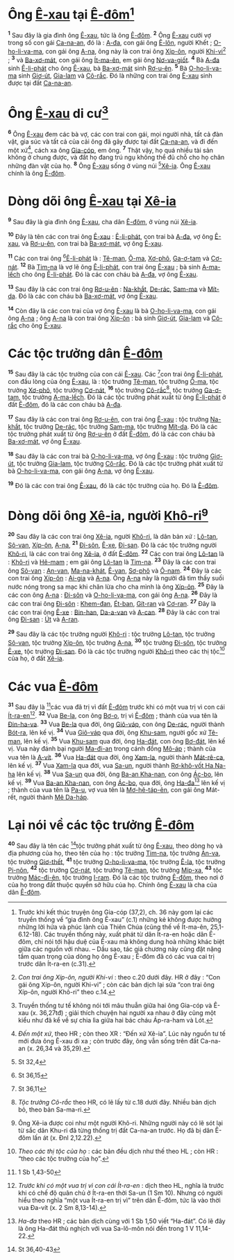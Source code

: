 # Ông [Ê-xau]() tại [Ê-đôm]()[^1-87842625-1a43-4c7f-bcf3-faf590d0fa50]
<sup><b>1</b></sup> Sau đây là gia đình ông [Ê-xau](), tức là ông [Ê-đôm](). <sup><b>2</b></sup> Ông [Ê-xau]() cưới vợ trong số con gái [Ca-na-an](), đó là : [A-đa](), con gái ông [Ê-lôn](), người Khết ; [O-ho-li-va-ma](), con gái ông [A-na](), ông này là con trai ông [Xíp-ôn](), người [Khi-vi]()[^2-87842625-1a43-4c7f-bcf3-faf590d0fa50] ; <sup><b>3</b></sup> và [Ba-xơ-mát](), con gái ông [Ít-ma-ên](), em gái ông [Nơ-va-giốt](). <sup><b>4</b></sup> Bà [A-đa]() sinh [Ê-li-phát]() cho ông [Ê-xau](), bà [Ba-xơ-mát]() sinh [Rơ-u-ên](). <sup><b>5</b></sup> Bà [O-ho-li-va-ma]() sinh [Giơ-út](), [Gia-lam]() và [Cô-rắc](). Đó là những con trai ông [Ê-xau]() sinh được tại đất [Ca-na-an]().

# Ông [Ê-xau]() di cư[^3-87842625-1a43-4c7f-bcf3-faf590d0fa50]
<sup><b>6</b></sup> Ông [Ê-xau]() đem các bà vợ, các con trai con gái, mọi người nhà, tất cả đàn vật, gia súc và tất cả của cải ông đã gây được tại đất [Ca-na-an](), và đi đến một xứ[^4-87842625-1a43-4c7f-bcf3-faf590d0fa50], cách xa ông [Gia-cóp](), em ông. <sup><b>7</b></sup> Thật vậy, họ quá nhiều tài sản không ở chung được, và đất họ đang trú ngụ không thể đủ chỗ cho họ chăn những đàn vật của họ. <sup><b>8</b></sup> Ông [Ê-xau]() sống ở vùng núi [^1@-87842625-1a43-4c7f-bcf3-faf590d0fa50][Xê-ia](). Ông [Ê-xau]() chính là ông [Ê-đôm]().

# Dòng dõi ông [Ê-xau]() tại [Xê-ia]()
<sup><b>9</b></sup> Sau đây là gia đình ông [Ê-xau](), cha dân [Ê-đôm](), ở vùng núi [Xê-ia]().

<sup><b>10</b></sup> Đây là tên các con trai ông [Ê-xau]() : [Ê-li-phát](), con trai bà [A-đa](), vợ ông [Ê-xau](), và [Rơ-u-ên](), con trai bà [Ba-xơ-mát](), vợ ông [Ê-xau]().

<sup><b>11</b></sup> Các con trai ông [^2@-87842625-1a43-4c7f-bcf3-faf590d0fa50][Ê-li-phát]() là : [Tê-man](), [Ô-ma](), [Xơ-phô](), [Ga-ơ-tam]() và [Cơ-nát](). <sup><b>12</b></sup> Bà [Tim-na]() là vợ lẽ ông [Ê-li-phát](), con trai ông [Ê-xau]() ; bà sinh [A-ma-lếch]() cho ông [Ê-li-phát](). Đó là các con cháu bà [A-đa](), vợ ông [Ê-xau]().

<sup><b>13</b></sup> Sau đây là các con trai ông [Rơ-u-ên]() : [Na-khắt](), [De-rác](), [Sam-ma]() và [Mít-da](). Đó là các con cháu bà [Ba-xơ-mát](), vợ ông [Ê-xau]().

<sup><b>14</b></sup> Còn đây là các con trai của vợ ông [Ê-xau]() là bà [O-ho-li-va-ma](), con gái ông [A-na]() ; ông [A-na]() là con trai ông [Xíp-ôn]() : bà sinh [Giơ-út](), [Gia-lam]() và [Cô-rắc]() cho ông [Ê-xau]().

# Các tộc trưởng dân [Ê-đôm]()
<sup><b>15</b></sup> Sau đây là các tộc trưởng của con cái [Ê-xau](). Các [^3@-87842625-1a43-4c7f-bcf3-faf590d0fa50]con trai ông [Ê-li-phát](), con đầu lòng của ông [Ê-xau](), là : tộc trưởng [Tê-man](), tộc trưởng [Ô-ma](), tộc trưởng [Xơ-phô](), tộc trưởng [Cơ-nát](), <sup><b>16</b></sup> tộc trưởng [Cô-rắc]()[^5-87842625-1a43-4c7f-bcf3-faf590d0fa50], tộc trưởng [Ga-ơ-tam](), tộc trưởng [A-ma-lếch](). Đó là các tộc trưởng phát xuất từ ông [Ê-li-phát]() ở đất [Ê-đôm](), đó là các con cháu bà [A-đa]().

<sup><b>17</b></sup> Sau đây là các con trai ông [Rơ-u-ên](), con trai ông [Ê-xau]() : tộc trưởng [Na-khắt](), tộc trưởng [De-rác](), tộc trưởng [Sam-ma](), tộc trưởng [Mít-da](). Đó là các tộc trưởng phát xuất từ ông [Rơ-u-ên]() ở đất [Ê-đôm](), đó là các con cháu bà [Ba-xơ-mát](), vợ ông [Ê-xau]().

<sup><b>18</b></sup> Sau đây là các con trai bà [O-ho-li-va-ma](), vợ ông [Ê-xau]() : tộc trưởng [Giơ-út](), tộc trưởng [Gia-lam](), tộc trưởng [Cô-rắc](). Đó là các tộc trưởng phát xuất từ bà [O-ho-li-va-ma](), con gái ông [A-na](), vợ ông [Ê-xau]().

<sup><b>19</b></sup> Đó là các con trai ông [Ê-xau](), đó là các tộc trưởng của họ. Đó là [Ê-đôm]().

# Dòng dõi ông [Xê-ia](), người [Khô-ri]()[^6-87842625-1a43-4c7f-bcf3-faf590d0fa50]
<sup><b>20</b></sup> Sau đây là các con trai ông [Xê-ia](), người [Khô-ri](), là dân bản xứ : [Lô-tan](), [Sô-van](), [Xíp-ôn](), [A-na](), <sup><b>21</b></sup> [Đi-sôn](), [Ê-xe](), [Đi-san](). Đó là các tộc trưởng người [Khô-ri](), là các con trai ông [Xê-ia](), ở đất [Ê-đôm](). <sup><b>22</b></sup> Các con trai ông [Lô-tan]() là : [Khô-ri]() và [Hê-mam]() ; em gái ông [Lô-tan]() là [Tim-na](). <sup><b>23</b></sup> Đây là các con trai ông [Sô-van]() : [An-van](), [Ma-na-khát](), [Ê-van](), [Sơ-phô]() và [Ô-nam](). <sup><b>24</b></sup> Đây là các con trai ông [Xíp-ôn]() : [Ai-gia]() và [A-na](). Ông [A-na]() này là người đã tìm thấy suối nước nóng trong sa mạc khi chăn lừa cho cha mình là ông [Xíp-ôn](). <sup><b>25</b></sup> Đây là các con ông [A-na]() : [Đi-sôn]() và [O-ho-li-va-ma](), con gái ông [A-na](). <sup><b>26</b></sup> Đây là các con trai ông [Đi-sôn]() : [Khem-đan](), [Ét-ban](), [Gít-ran]() và [Cơ-ran](). <sup><b>27</b></sup> Đây là các con trai ông [Ê-xe]() : [Bin-han](), [Da-a-van]() và [A-can](). <sup><b>28</b></sup> Đây là các con trai ông [Đi-san]() : [Út]() và [A-ran]().

<sup><b>29</b></sup> Sau đây là các tộc trưởng người [Khô-ri]() : tộc trưởng [Lô-tan](), tộc trưởng [Sô-van](), tộc trưởng [Xíp-ôn](), tộc trưởng [A-na](), <sup><b>30</b></sup> tộc trưởng [Đi-sôn](), tộc trưởng [Ê-xe](), tộc trưởng [Đi-san](). Đó là các tộc trưởng người [Khô-ri]() theo các thị tộc[^7-87842625-1a43-4c7f-bcf3-faf590d0fa50] của họ, ở đất [Xê-ia]().

# Các vua [Ê-đôm]()
<sup><b>31</b></sup> Sau đây là [^4@-87842625-1a43-4c7f-bcf3-faf590d0fa50]các vua đã trị vì đất [Ê-đôm]() trước khi có một vua trị vì con cái [Ít-ra-en]()[^8-87842625-1a43-4c7f-bcf3-faf590d0fa50]. <sup><b>32</b></sup> Vua [Be-la](), con ông [Bơ-o](), trị vì [Ê-đôm]() ; thành của vua tên là [Đin-ha-va](). <sup><b>33</b></sup> Vua [Be-la]() qua đời, ông [Giô-váp](), con ông [De-rác](), người thành [Bót-ra](), lên kế vị. <sup><b>34</b></sup> Vua [Giô-váp]() qua đời, ông [Khu-sam](), người gốc xứ [Tê-man](), lên kế vị. <sup><b>35</b></sup> Vua [Khu-sam]() qua đời, ông [Ha-đát](), con ông [Bơ-đát](), lên kế vị. Vua này đánh bại người [Ma-đi-an]() trong cánh đồng [Mô-áp]() ; thành của vua tên là [A-vít](). <sup><b>36</b></sup> Vua [Ha-đát]() qua đời, ông [Xam-la](), người thành [Mát-rê-ca](), lên kế vị. <sup><b>37</b></sup> Vua [Xam-la]() qua đời, vua [Sa-un](), người thành [Rơ-khô-vốt Ha Na-ha]() lên kế vị. <sup><b>38</b></sup> Vua [Sa-un]() qua đời, ông [Ba-an Kha-nan](), con ông [Ác-bo](), lên kế vị. <sup><b>39</b></sup> Vua [Ba-an Kha-nan](), con ông [Ác-bo](), qua đời, ông [Ha-đa]()[^9-87842625-1a43-4c7f-bcf3-faf590d0fa50] lên kế vị ; thành của vua tên là [Pa-u](), vợ vua tên là [Mơ-hê-táp-ên](), con gái ông Mát-rết, người thành [Mê Da-háp]().

# Lại nói về các tộc trưởng [Ê-đôm]()
<sup><b>40</b></sup> Sau đây là tên các [^5@-87842625-1a43-4c7f-bcf3-faf590d0fa50]tộc trưởng phát xuất từ ông [Ê-xau](), theo dòng họ và địa phương của họ, theo tên của họ : tộc trưởng [Tim-na](), tộc trưởng [An-va](), tộc trưởng [Giơ-thết](), <sup><b>41</b></sup> tộc trưởng [O-ho-li-va-ma](), tộc trưởng [Ê-la](), tộc trưởng [Pi-nôn](), <sup><b>42</b></sup> tộc trưởng [Cơ-nát](), tộc trưởng [Tê-man](), tộc trưởng [Míp-xa](), <sup><b>43</b></sup> tộc trưởng [Mác-đi-ên](), tộc trưởng [I-ram](). Đó là các tộc trưởng [Ê-đôm](), theo nơi ở của họ trong đất thuộc quyền sở hữu của họ. Chính ông [Ê-xau]() là cha của dân [Ê-đôm]().

[^1-87842625-1a43-4c7f-bcf3-faf590d0fa50]: Trước khi kết thúc truyện ông Gia-cóp (37,2), ch. 36 này gom lại các truyền thống về “gia đình ông Ê-xau” (c.1) những kẻ không được hưởng những lời hứa và phúc lành của Thiên Chúa (cũng thế về Ít-ma-ên, 25,1-6.12-18). Các truyền thống này, xuất phát từ dân Ít-ra-en hoặc dân Ê-đôm, chỉ nói tới hậu duệ của Ê-xau mà không dung hoà những khác biệt giữa các nguồn với nhau. – Dầu sao, tác giả chương này cũng đặt nặng tầm quan trọng của dòng họ ông Ê-xau ; Ê-đôm đã có các vua cai trị trước dân Ít-ra-en (c.31).
[^2-87842625-1a43-4c7f-bcf3-faf590d0fa50]: *Con trai ông Xíp-ôn, người Khi-vi* : theo c.20 dưới đây. HR ở đây : “Con gái ông Xíp-ôn, người Khi-vi” ; còn các bản dịch lại sửa “con trai ông Xíp-ôn, người Khô-ri” theo c.14.
[^3-87842625-1a43-4c7f-bcf3-faf590d0fa50]: Truyền thống tư tế không nói tới mâu thuẫn giữa hai ông Gia-cóp và Ê-xau (x. 36,27tđ) ; giải thích chuyện hai người xa nhau ở đây cũng một kiểu như đã kể về sự chia lìa giữa hai bác cháu Áp-ra-ham và Lót.
[^4-87842625-1a43-4c7f-bcf3-faf590d0fa50]: *Đến một xứ*, theo HR ; còn theo XR : “Đến xứ Xê-ia”. Lúc này nguồn tư tế mới đưa ông Ê-xau đi xa ; còn trước đây, ông vẫn sống trên đất Ca-na-an (x. 26,34 và 35,29).
[^5-87842625-1a43-4c7f-bcf3-faf590d0fa50]: *Tộc trưởng Cô-rắc* theo HR, có lẽ lấy từ c.18 dưới đây. Nhiều bản dịch bỏ, theo bản Sa-ma-ri.
[^6-87842625-1a43-4c7f-bcf3-faf590d0fa50]: Ông Xê-ia được coi như một người Khô-ri. Những người này có lẽ sót lại từ sắc dân Khu-ri đã từng thống trị đất Ca-na-an trước. Họ đã bị dân Ê-đôm lấn át (x. Đnl 2,12.22).
[^7-87842625-1a43-4c7f-bcf3-faf590d0fa50]: *Theo các thị tộc của họ* : các bản đều dịch như thế theo HL ; còn HR : “theo các tộc trưởng của họ”.
[^8-87842625-1a43-4c7f-bcf3-faf590d0fa50]: *Trước khi có một vua trị vì con cái Ít-ra-en* : dịch theo HL, nghĩa là trước khi có chế độ quân chủ ở Ít-ra-en thời Sa-un (1 Sm 10). Nhưng có người hiểu theo nghĩa “một vua Ít-ra-en trị vì” trên dân Ê-đôm, tức là vào thời vua Đa-vít (x. 2 Sm 8,13-14).
[^9-87842625-1a43-4c7f-bcf3-faf590d0fa50]: *Ha-đa* theo HR ; các bản dịch cùng với 1 Sb 1,50 viết “Ha-đát”. Có lẽ đây là ông Ha-đát thù nghịch với vua Sa-lô-môn nói đến trong 1 V 11,14-22.
[^1@-87842625-1a43-4c7f-bcf3-faf590d0fa50]: St 32,4
[^2@-87842625-1a43-4c7f-bcf3-faf590d0fa50]: St 36,15
[^3@-87842625-1a43-4c7f-bcf3-faf590d0fa50]: St 36,11
[^4@-87842625-1a43-4c7f-bcf3-faf590d0fa50]: 1 Sb 1,43-50
[^5@-87842625-1a43-4c7f-bcf3-faf590d0fa50]: St 36,40-43